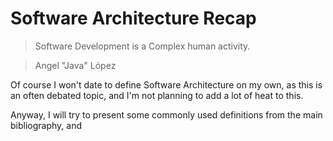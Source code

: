# Software Architecture Recap

> Software Development is a Complex human activity.

> Angel "Java" López

Of course I won't date to define Software Architecture on my own, as this is an often debated topic, and I'm not planning to add a lot of heat to this.

Anyway, I will try to present some commonly used definitions from the main bibliography, and
